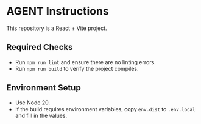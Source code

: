 # AGENT Instructions

This repository is a React + Vite project.

## Required Checks

- Run `npm run lint` and ensure there are no linting errors.
- Run `npm run build` to verify the project compiles.

## Environment Setup

- Use Node 20.
- If the build requires environment variables, copy `env.dist` to `.env.local` and fill in the values.

